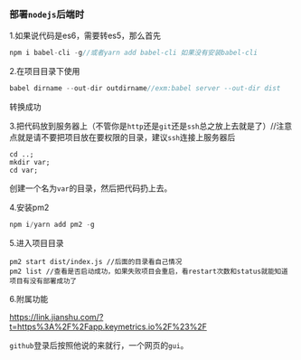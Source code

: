 ### 部署`nodejs`后端时

1.如果说代码是es6，需要转es5，那么首先

```javascript
npm i babel-cli -g//或者yarn add babel-cli 如果没有安装babel-cli
```

2.在项目目录下使用

```javascript
babel dirname --out-dir outdirname//exm:babel server --out-dir dist
```

转换成功

3.把代码放到服务器上（不管你是`http`还是`git`还是`ssh`总之放上去就是了）//注意点就是请不要把项目放在要权限的目录，建议`ssh`连接上服务器后

```
cd ..;
mkdir var;
cd var;
```

创建一个名为`var`的目录，然后把代码扔上去。

4.安装pm2

```javascript
npm i/yarn add pm2 -g
```

5.进入项目目录

```
pm2 start dist/index.js //后面的目录看自己情况
pm2 list //查看是否启动成功，如果失败项目会重启，看restart次数和status就能知道项目有没有部署成功了
```

6.附属功能

https://link.jianshu.com/?t=https%3A%2F%2Fapp.keymetrics.io%2F%23%2F

`github`登录后按照他说的来就行，一个网页的`gui`。